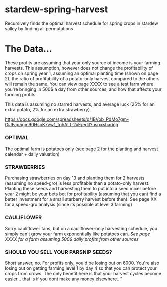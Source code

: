 # stardew-spring-harvest
Recursively finds the optimal harvest schedule for spring crops in stardew valley by finding all permutations

# The Data...
These profits are assuming that your only source of income is your farming harvests. This
assumption, however does not change the profitability of crops on spring year 1, assuming an optimal 
planting time (shown on page 2), the ratio of profitability of a potato-only harvest compared to the others 
will remain the same. You can view page XXXX to see a test farm where you're bringing in 500$ a day 
from other sources, and how that affects your farming profits.

This data is assuming no starred harvests, and average luck 
(25% for an extra potato, 2% for an extra strawberry).

https://docs.google.com/spreadsheets/d/1BVob_PdMo7gm-GiJFap5gm90HsoK7vw1_fphALf-2xE/edit?usp=sharing


### OPTIMAL
The optimal farm is potatoes only (see page 2 for the planting and harvest calendar + daily valuation)

### STRAWBERRIES
Purchasing strawberries on day 13 and planting them for 2 harvests (assuming no speed-gro) is less 
profitable than a potato-only harvest. Planting these seeds and harvesting them to put into a seed mixer 
before year 2 might be your bets bet for profitability (assuming that you cant find a better investment for a 
small starberry harvest before then).
See page XX for a speed-gro analysis (since its possible at level 3 farming)

### CAULIFLOWER
Sorry cauliflower fans, but on a cauliflower-only harvesting schedule, you simply can't grow your farm
exponentially like potatoes can. *See page XXXX for a farm assuming 500$ daily profits from other sources*

### SHOULD YOU SELL YOUR PARSNIP SEEDS?
Short answer, no. For profits only, you'd be losing out on 6000. You're also losing out on getting 
farming level 1 by day 4 so that you can protect your crops from crows. The only benefit here is that 
your harvest cycles become easier... that is if you dont make any money elsewhere..."	
